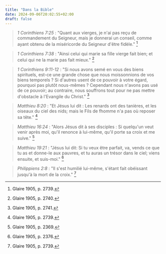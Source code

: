 ```yaml
---
title: "Dans la Bible"
date: 2024-09-06T20:02:55+02:00
draft: false
---
```



> *1 Corinthiens 7:25* : "Quant aux vierges, je n'ai pas reçu de commandement du Seigneur, mais je donnerai un conseil, comme ayant obtenu de la miséricorde du Seigneur d'être fidèle." [^1]

[^1]: Glaire 1905, p. 2739.

> *1 Corinthiens 7:38* : "Ainsi celui qui marie sa fille vierge fait bien; et celui qui ne la marie pas fait mieux." [^2]

[^2]: Glaire 1905, p. 2740.

> *1 Corinthiens 9:11-12* : "Si nous avons semé en vous des biens spirituels, est-ce une grande chose que nous moissonnions de vos biens temporels ? Si d'autres usent de ce pouvoir à votre égard, pourquoi pas plutôt nous-mêmes ? Cependant nous n'avons pas usé de ce pouvoir; au contraire, nous souffrons tout pour ne pas mettre d'obstacle à l'Evangile du Christ." [^3]

[^3]: Glaire 1905, p. 2741.

> *Matthieu 8:20* : "Et Jésus lui dit : Les renards ont des tanières, et les oiseaux du ciel des nids; mais le Fils de fhomme n'a pas où reposer sa tête." [^1]

[^1]: Glaire 1905, p. 2346.

> *Matthieu 16:24* : "Alors Jésus dit à ses disciples : Si quelqu'un veut venir après moi, qu'il renonce à lui-même, qu'il porte sa croix et me suive." [^4]

[^4]: Glaire 1905, p. 2369.

> *Matthieu 19:21* : "Jésus lui dit: Si tu veux être parfait, va, vends ce que tu as et donne-le aux pauvres, et tu auras un trésor dans le ciel; viens ensuite, et suis-moi." [^5]

[^5]: Glaire 1905, p. 2376.

> *Philippiens 2:8* : "Il s'est humilié lui-même, s'étant fait obéissant jusqu'à la mort de la croix." [^1]

[^5]: Glaire 1905, p. 2809.


